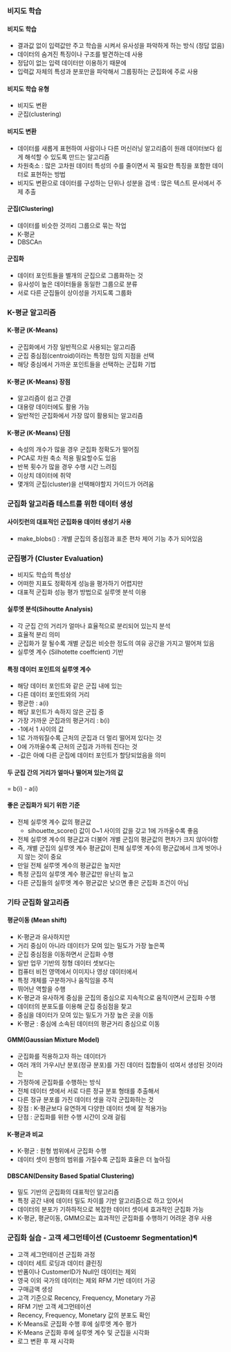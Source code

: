 ### 비지도 학습



#### 비지도 학습

- 결과값 없이 입력값만 주고 학습을 시켜서 유사성을 파악하게 하는 방식 (정답 없음)
- 데이터의 숨겨진 특징이나 구조를 발견하는데 사용
- 정답이 없는 입력 데이터만 이용하기 때문에
- 입력값 자체의 특성과 분포만을 파악해서 그룹핑하는 군집화에 주로 사용





#### 비지도 학습 유형

- 비지도 변환
- 군집(clustering)



#### 비지도 변환

- 데이터를 새롭게 표현하여 사람이나 다른 머신러닝 알고리즘이 원래 데이터보다 쉽게 해석할 수 있도록 만드는 알고리즘
- 차원축소 : 많은 고차원 데이터 특성의 수를 줄이면서 꼭 필요한 특징을 포함한 데이터로 표현하는 방법
- 비지도 변환으로 데이터를 구성하는 단위나 성분을 검색 : 많은 텍스트 문서에서 주제 추출



#### 군집(Clustering)

- 데이터를 비슷한 것끼리 그룹으로 묶는 작업
- K-평균
- DBSCAn



#### 군집화

- 데이터 포인트들을 별개의 군집으로 그룹화하는 것
- 유사성이 높은 데이터들을 동일한 그룹으로 분류
- 서로 다른 군집들이 상이성을 가지도록 그룹화



### K-평균 알고리즘



#### K-평균 (K-Means)

- 군집화에서 가장 일반적으로 사용되는 알고리즘
- 군집 중심점(centroid)이라는 특정한 임의 지점을 선택
- 해당 중심에서 가까운 포인트들을 선택하는 군집화 기법



#### K-평균 (K-Means) 장점

- 알고리즘이 쉽고 간결
- 대용량 데이터에도 활용 가능
- 일반적인 군집화에서 가장 많이 활용되는 알고리즘

#### K-평균 (K-Means) 단점

- 속성의 개수가 많을 경우 군집화 정확도가 떨어짐
- PCA로 차원 축소 적용 필요할수도 있음
- 반복 횟수가 많을 경우 수행 시간 느려짐
- 이상치 데이터에 취약
- 몇개의 군집(cluster)을 선택해야할지 가이드가 어려움



### 군집화 알고리즘 테스트를 위한 데이터 생성



#### 사이킷런의 대표적인 군집화용 데이터 생성기 사용

- make_blobs() : 개별 군집의 중심점과 표준 편차 제어 기능 추가 되어있음



### 군집평가 (Cluster Evaluation)

- 비지도 학습의 특성상
- 어떠한 지표도 정확하게 성능을 평가하기 어렵지만
- 대표적 군집화 성능 평가 방법으로 실루엣 분석 이용



#### 실루엣 분석(Sihoutte Analysis)

- 각 군집 간의 거리가 얼마나 효율적으로 분리되어 있는지 분석
- 효율적 분리 의미
- 군집화가 잘 될수록 개별 군집은 비슷한 정도의 여유 공간을 가지고 떨어져 있음
- 실루엣 계수 (Silhotette coeffcient) 기반



#### 특정 데이터 포인트의 실루엣 계수

- 해당 데이터 포인트와 같은 군집 내에 있는
- 다른 데이터 포인트와의 거리
- 평균한 : a(i)
- 해당 포인트가 속하지 않은 군집 중
- 가장 가까운 군집과의 평균거리 : b(i)
- -1에서 1 사이의 값
- 1로 가까워질수록 근처의 군집과 더 멀리 떨어져 있다는 것
- 0에 가까울수록 근처의 군집과 가까워 진다는 것 
- -값은 아예 다른 군집에 데이터 포인트가 할당되었음을 의미



#### 두 군집 간의 거리가 얼마나 떨어져 있는가의 값

= b(i) - a(i)



#### 좋은 군집화가 되기 위한 기준

- 전체 실루엣 계수 값의 평균값
  - sihouette_score() 값이 0~1 사이의 값을 갖고 1에 가까울수록 좋음
- 전체 실루엣 계수의 평균값과 더불어 개별 군집의 평균값의 편차가 크지 않아야함
- 즉, 개별 군집의 실루엣 계수 평균값이 전체 실루엣 계수의 평군값에서 크게 벗어나지 않는 것이 중요
- 만일 전체 실루엣 계수의 평균값은 높지만
- 특정 군집의 실루엣 계수 평군값만 유난히 높고
- 다른 군집들의 실루엣 계수 평균값은 낮으면 좋은 군집화 조건이 아님



### 기타 군집화 알고리즘



#### 평균이동 (Mean shift)

- K-평균과 유사하지만 
- 거리 중심이 아니라 데이터가 모여 있는 밀도가 가장 높은쪽
- 군집 중심점을 이동하면서 군집화 수행
- 일반 업무 기반의 정형 데이터 셋보다는
- 컴퓨터 비전 영역에서 이미지나 영상 데이터에서
- 특정 개체를 구분하거나 움직임을 추적
- 뛰어난 역할을 수행
- K-평균과 유사하게 중심을 군집의 중심으로 지속적으로 움직이면서 군집화 수행
- 데이터의 분포도를 이용해  군집 중심점을 찾고
- 중심을 데이터가 모여 있는 밀도가 가장 높은 곳을 이동
- K-평균 : 중심에 소속된 데이터의 평균거리 중심으로 이동





#### GMM(Gaussian Mixture Model)

- 군집화를 적용하고자 하는 데이터가
- 여러 개의 가우시난 분포(정규 분포)를 가진 데이터 집합들이 섞여서 생성된 것이라는
- 가정하에 군집화를 수행하는 방식
- 전체 데이터 셋에서 서로 다른 정규 분포 형태를 추출해서
- 다른 정규 분포를 가진 데이터 셋을 각각 군집화하는 것
- 장점 : K-평균보다 유연하게 다양한 데이터 셋에 잘 적용가능
- 단점 : 군집화를 위한 수행 시간이 오래 걸림



#### K-평균과 비교

- K-평균 : 원형 범위에서 군집화 수행
- 데이터 셋이 원형의 범위를 가질수록 군집화 효율은 더 높아짐



#### DBSCAN(Density Based Spatial Clustering)

- 밀도 기반의 군집화의 대표적인 알고리즘
- 특정 공간 내에 데이터 밀도 차이를 기반 알고리즘으로 하고 있어서
- 데이터의 분포가 기하하적으로 복잡한 데이터 셋이세 효과적인 군집화 가능
- K-평균, 평균이동, GMM으로는 효과적인 군집화를 수행하기 어려운 경우 사용



### 군집화 실습 - 고객 세그먼테이션 (Custoemr Segmentation)¶

- 고객 세그먼테이션 군집화 과정
- 데이터 세트 로딩과 데이터 클린징
- 반품이나 CustomerID가 Null인 데이터는 제외
- 영국 이외 국가의 데이터는 제외
  RFM 기반 데이터 가공
- 구매금액 생성
- 고객 기준으로 Recency, Frequency, Monetary 가공
- RFM 기반 고객 세그먼테이션
- Recency, Frequency, Monetary 값의 분포도 확인
- K-Means로 군집화 수행 후에 실루엣 계수 평가
- K-Means 군집화 후에 실루엣 계수 및 군집을 시각화
- 로그 변환 후 재 시각화
